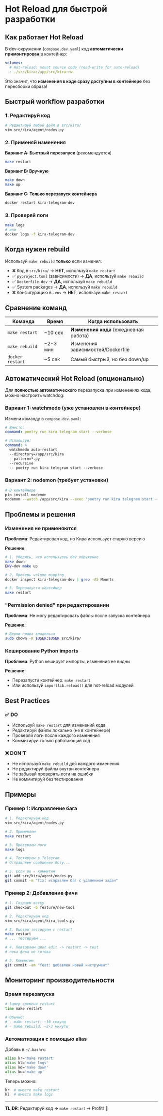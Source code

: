 # Hot Reload для быстрой разработки

## Как работает Hot Reload

В dev-окружении (`compose.dev.yaml`) код **автоматически примонтирован** в контейнер:

```yaml
volumes:
  # Hot-reload: mount source code (read-write for auto-reload)
  - ./src/kira:/app/src/kira:rw
```

Это значит, что **изменения в коде сразу доступны в контейнере** без пересборки образа!

## Быстрый workflow разработки

### 1. Редактируй код

```bash
# Редактируй любой файл в src/kira/
vim src/kira/agent/nodes.py
```

### 2. Применяй изменения

**Вариант A: Быстрый перезапуск** (рекомендуется)
```bash
make restart
```

**Вариант B: Вручную**
```bash
make down
make up
```

**Вариант C: Только перезапуск контейнера**
```bash
docker restart kira-telegram-dev
```

### 3. Проверяй логи

```bash
make logs
# или
docker logs -f kira-telegram-dev
```

## Когда нужен rebuild

Используй `make rebuild` **только** если изменил:

- ❌ Код в `src/kira/` → **НЕТ**, используй `make restart`
- ✅ `pyproject.toml` (зависимости) → **ДА**, используй `make rebuild`
- ✅ `Dockerfile.dev` → **ДА**, используй `make rebuild`
- ✅ System packages → **ДА**, используй `make rebuild`
- ❌ Конфигурацию в `.env` → **НЕТ**, используй `make restart`

## Сравнение команд

| Команда | Время | Когда использовать |
|---------|-------|-------------------|
| `make restart` | ~10 сек | **Изменения кода** (ежедневная работа) |
| `make rebuild` | ~2-3 мин | Изменения зависимостей/Dockerfile |
| `docker restart` | ~5 сек | Самый быстрый, но без down/up |

## Автоматический Hot Reload (опционально)

Для **полностью автоматического** перезапуска при изменениях кода, можно настроить watchdog:

### Вариант 1: watchmedo (уже установлен в контейнере)

Измени команду в `compose.dev.yaml`:

```yaml
# Вместо:
command: poetry run kira telegram start --verbose

# Используй:
command: >
  watchmedo auto-restart
  --directory=/app/src/kira
  --pattern=*.py
  --recursive
  -- poetry run kira telegram start --verbose
```

### Вариант 2: nodemon (требует установки)

```bash
# В контейнере
pip install nodemon
nodemon --watch /app/src/kira --exec "poetry run kira telegram start --verbose"
```

## Проблемы и решения

### Изменения не применяются

**Проблема**: Редактировал код, но Кира использует старую версию

**Решение**:
```bash
# 1. Убедись, что используешь dev окружение
make down
ENV=dev make up

# 2. Проверь volume mapping
docker inspect kira-telegram-dev | grep -A5 Mounts

# 3. Перезапусти контейнер
make restart
```

### "Permission denied" при редактировании

**Проблема**: Не могу редактировать файлы после запуска контейнера

**Решение**:
```bash
# Верни права владельца
sudo chown -R $USER:$USER src/kira/
```

### Кеширование Python imports

**Проблема**: Python кеширует импорты, изменения не видны

**Решение**:
- Перезапусти контейнер: `make restart`
- Или используй `importlib.reload()` для hot-reload модулей

## Best Practices

### ✅ DO

- Используй `make restart` для изменений кода
- Редактируй файлы локально (не в контейнере)
- Проверяй логи после каждого изменения
- Коммитируй только работающий код

### ❌ DON'T

- Не используй `make rebuild` для каждого изменения
- Не редактируй файлы внутри контейнера
- Не забывай проверять логи на ошибки
- Не коммитируй без тестирования

## Примеры

### Пример 1: Исправление бага

```bash
# 1. Редактируем код
vim src/kira/agent/nodes.py

# 2. Применяем
make restart

# 3. Проверяем логи
make logs

# 4. Тестируем в Telegram
# Отправляем сообщение боту...

# 5. Если ок - коммитим
git add src/kira/agent/nodes.py
git commit -m "fix: исправлен баг с удалением задач"
```

### Пример 2: Добавление фичи

```bash
# 1. Создаем ветку
git checkout -b feature/new-tool

# 2. Редактируем код
vim src/kira/agent/kira_tools.py

# 3. Быстро тестируем с restart
make restart
# ... тестируем ...

# 4. Повторяем цикл edit -> restart -> test
# пока фича не готова

# 5. Коммитим
git commit -am "feat: добавлен новый инструмент"
```

## Мониторинг производительности

### Время перезапуска

```bash
# Замер времени restart
time make restart

# Обычно:
# - make restart: ~10 секунд
# - make rebuild: ~2-3 минуты
```

### Автоматизация с помощью alias

Добавь в `~/.bashrc`:

```bash
alias kr='make restart'
alias kl='make logs'
alias kd='make down'
alias ku='make up'
```

Теперь можно:
```bash
kr  # вместо make restart
kl  # вместо make logs
```

---

**TL;DR**: Редактируй код → `make restart` → Profit! 🚀


